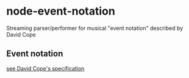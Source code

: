 node-event-notation
===================

Streaming parser/performer for musical "event notation" described by David Cope

Event notation
--------------

[see David Cope's specification](http://books.google.com/books?id=dJ7Numf8fwMC&lpg=PA143&ots=F5gUkX7_xc&dq=event%20notation%20david%20cope&pg=PA141#v=onepage&q=event%20notation%20david%20cope&f=false)